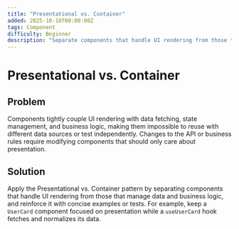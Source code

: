 ```yaml
---
title: "Presentational vs. Container"
added: 2025-10-10T00:00:00Z
tags: Component
difficulty: Beginner
description: "Separate components that handle UI rendering from those that manage data and business logic."
---
```

# Presentational vs. Container

## Problem

Components tightly couple UI rendering with data fetching, state management, and business logic, making them impossible to reuse with different data sources or test independently. Changes to the API or business rules require modifying components that should only care about presentation.

## Solution

Apply the Presentational vs. Container pattern by separating components that handle UI rendering from those that manage data and business logic, and reinforce it with concise examples or tests. For example, keep a `UserCard` component focused on presentation while a `useUserCard` hook fetches and normalizes its data.
